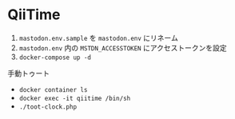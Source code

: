# QiiTime

1. `mastodon.env.sample` を `mastodon.env` にリネーム
2. `mastodon.env` 内の `MSTDN_ACCESSTOKEN` にアクセストークンを設定
3. `docker-compose up -d`

手動トゥート

- `docker container ls`
- `docker exec -it qiitime /bin/sh`
- `./toot-clock.php`
